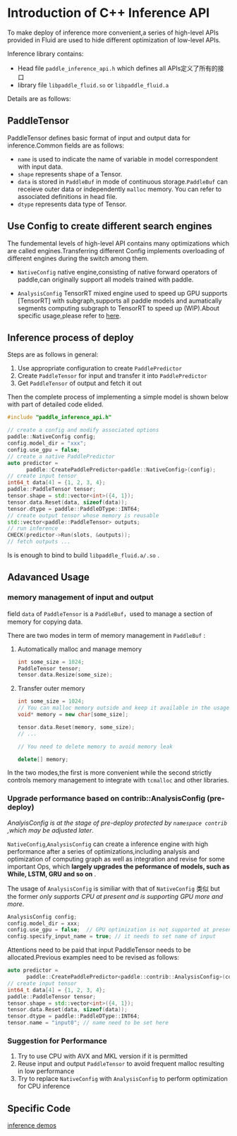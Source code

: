 # Introduction of C++ Inference API

To make deploy of inference more convenient,a series of high-level APIs provided in Fluid are used to hide different optimization of low-level APIs.

Inference library contains:

- Head file `paddle_inference_api.h` which defines all APIs定义了所有的接口
- library file `libpaddle_fluid.so` or `libpaddle_fluid.a`

Details are as follows:

## PaddleTensor

PaddleTensor defines basic format of input and output data for inference.Common fields are as follows:

- `name` is used to indicate the name of variable in model correspondent with input data.
- `shape` represents shape of a Tensor.
- `data`  is stored in `PaddleBuf` in mode of continuous storage.`PaddleBuf` can receieve outer data or independently `malloc` memory. You can refer to associated definitions in head file.
- `dtype` represents data type of Tensor.

## Use Config to create different search engines

The fundemental levels of high-level API contains many optimizations which are called engines.Transferring different Config implements overloading of different engines during the switch among them.

- `NativeConfig` native engine,consisting of native forward operators of paddle,can originally support all models trained with paddle.

- `AnalysisConfig` TensorRT mixed engine used to speed up GPU supports [TensorRT] with subgraph,supports all paddle models and aumatically segments computing subgraph to TensorRT to speed up (WIP).About specific usage,please refer to [here](http://paddlepaddle.org/documentation/docs/zh/1.1/user_guides/howto/inference/paddle_tensorrt_infer.html).


## Inference process of deploy

Steps are as follows in general:

1. Use appropriate configuration to create `PaddlePredictor`
2. Create `PaddleTensor` for input and transfer it into `PaddlePredictor` 
3. Get `PaddleTensor` of output and fetch it out

Then the complete process of implementing a simple model is shown below with part of detailed code elided.

```c++
#include "paddle_inference_api.h"

// create a config and modify associated options
paddle::NativeConfig config;
config.model_dir = "xxx";
config.use_gpu = false;
// create a native PaddlePredictor
auto predictor =
      paddle::CreatePaddlePredictor<paddle::NativeConfig>(config);
// create input tensor
int64_t data[4] = {1, 2, 3, 4};
paddle::PaddleTensor tensor;
tensor.shape = std::vector<int>({4, 1});
tensor.data.Reset(data, sizeof(data));
tensor.dtype = paddle::PaddleDType::INT64;
// create output tensor whose memory is reusable
std::vector<paddle::PaddleTensor> outputs;
// run inference
CHECK(predictor->Run(slots, &outputs));
// fetch outputs ...
```

Is is enough to bind to build `libpaddle_fluid.a/.so` . 



## Adavanced Usage

### memory management of input and output
field `data` of `PaddleTensor` is a `PaddleBuf`，used to manage a section of memory for copying data.

There are two modes in term of memory management in `PaddleBuf` :

1. Automatically malloc and manage memory
    
    ```c++
    int some_size = 1024;
    PaddleTensor tensor;
    tensor.data.Resize(some_size);
    ```

2. Transfer outer memory
    ```c++
    int some_size = 1024;
    // You can malloc memory outside and keep it available in the usage of PaddleTensor
    void* memory = new char[some_size]; 
    
    tensor.data.Reset(memory, some_size);
    // ...
    
    // You need to delete memory to avoid memory leak
    
    delete[] memory;
    ```

In the two modes,the first is more convenient while the second strictly controls memory management to integrate with `tcmalloc` and other libraries.

### Upgrade performance based on contrib::AnalysisConfig (pre-deploy)
*AnalyisConfig is at the stage of pre-deploy protected by `namespace contrib` ,which may be adjusted later*.

`NativeConfig`,`AnalysisConfig` can create a inference engine with high performance after a series of optimizations,including analysis and optimization of computing graph as well as integration and revise for some important Ops, which **largely upgrades the peformance of models, such as While, LSTM, GRU and so on** .

The usage of `AnalysisConfig` is similiar with that of `NativeConfig` 类似 but the former *only supports CPU at present and is supporting GPU more and more*.

```c++
AnalysisConfig config;
config.model_dir = xxx;
config.use_gpu = false;  // GPU optimization is not supported at present
config.specify_input_name = true; // it needs to set name of input
```

Attentions need to be paid that input PaddleTensor needs to be allocated.Previous examples need to be revised as follows:

```c++
auto predictor =
      paddle::CreatePaddlePredictor<paddle::contrib::AnalysisConfig>(config); // it needs AnalysisConfig here
// create input tensor
int64_t data[4] = {1, 2, 3, 4};
paddle::PaddleTensor tensor;
tensor.shape = std::vector<int>({4, 1});
tensor.data.Reset(data, sizeof(data));
tensor.dtype = paddle::PaddleDType::INT64;
tensor.name = "input0"; // name need to be set here
```

### Suggestion for Performance
1. Try to use CPU with AVX and MKL version if it is permitted
2. Reuse input and output `PaddleTensor` to avoid frequent malloc resulting in low performance
3. Try to replace `NativeConfig` with `AnalysisConfig` to perform optimization for CPU inference 

## Specific Code

[inference demos](https://github.com/PaddlePaddle/Paddle/tree/develop/paddle/fluid/inference/api/demo_ci)
